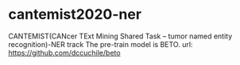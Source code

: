 # cantemist2020-ner
CANTEMIST(CANcer TExt Mining Shared Task – tumor named entity recognition)-NER track
The pre-train model is BETO. url: https://github.com/dccuchile/beto
